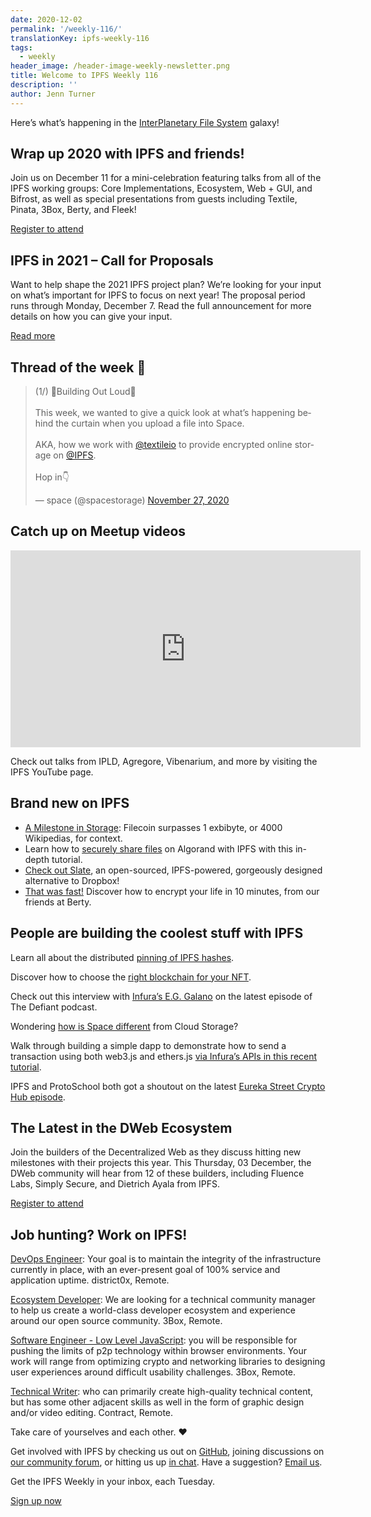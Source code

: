 ```yaml
---
date: 2020-12-02
permalink: '/weekly-116/'
translationKey: ipfs-weekly-116
tags:
  - weekly
header_image: /header-image-weekly-newsletter.png
title: Welcome to IPFS Weekly 116
description: ''
author: Jenn Turner
---
```


Here’s what’s happening in the [InterPlanetary File System](https://ipfs.io/) galaxy!

## Wrap up 2020 with IPFS and friends!

Join us on December 11 for a mini-celebration featuring talks from all of the IPFS working groups: Core Implementations, Ecosystem, Web + GUI, and Bifrost, as well as special presentations from guests including Textile, Pinata, 3Box, Berty, and Fleek!

[Register to attend](https://www.meetup.com/San-Francisco-IPFS/events/274910985/)

## IPFS in 2021 – Call for Proposals

Want to help shape the 2021 IPFS project plan? We’re looking for your input on what’s important for IPFS to focus on next year! The proposal period runs through Monday, December 7. Read the full announcement for more details on how you can give your input.

[Read more](https://blog.ipfs.io/2020-11-19-community-rfp/)

## Thread of the week 🧵

<blockquote class="twitter-tweet"><p lang="en" dir="ltr">(1/) 🧰Building Out Loud🧰<br><br>This week, we wanted to give a quick look at what’s happening behind the curtain when you upload a file into Space.<br><br>AKA, how we work with <a href="https://twitter.com/textileio?ref_src=twsrc%5Etfw">@textileio</a> to provide encrypted online storage on <a href="https://twitter.com/IPFS?ref_src=twsrc%5Etfw">@IPFS</a>.<br><br>Hop in👇</p>&mdash; space (@spacestorage) <a href="https://twitter.com/spacestorage/status/1332323787451363331?ref_src=twsrc%5Etfw">November 27, 2020</a></blockquote>

## Catch up on Meetup videos

<iframe width="560" height="315" src="https://www.youtube.com/embed/9o4la__zi_A" frameborder="0" allow="accelerometer; autoplay; clipboard-write; encrypted-media; gyroscope; picture-in-picture" allowfullscreen></iframe>

Check out talks from IPLD, Agregore, Vibenarium, and more by visiting the IPFS YouTube page.

## Brand new on IPFS

- [A Milestone in Storage](https://filecoin.io/blog/one-exbibyte/): Filecoin surpasses 1 exbibyte, or 4000 Wikipedias, for context.
- Learn how to [securely share files](https://developer.algorand.org/solutions/securely-share-files-algorand-ipfs/) on Algorand with IPFS with this in-depth tutorial.
- [Check out Slate](https://slate.host/), an open-sourced, IPFS-powered, gorgeously designed alternative to Dropbox!
- [That was fast!](https://berty.tech/blog/encrypt-your-life/) Discover how to encrypt your life in 10 minutes, from our friends at Berty.

## People are building the coolest stuff with IPFS

Learn all about the distributed [pinning of IPFS hashes](https://medium.com/avado-node/distributed-pinning-of-ipfs-hashes-a6a977f980d3).

Discover how to choose the [right blockchain for your NFT](https://medium.com/phantasticphantasma/choosing-the-right-blockchain-for-your-nft-d1df2bebae91).

Check out this interview with [Infura’s E.G. Galano](https://anchor.fm/thedefiant/episodes/This-Boom-Feels-Organic-Traffics-Not-Coming-Out-of-The-Blue-Like-With-ICOs-in-2017-Infuras-EG-Galano-en61ig) on the latest episode of The Defiant podcast.

Wondering [how is Space different](https://blog.space.storage/posts/how-is-space-different-from-cloud-storage) from Cloud Storage?

Walk through building a simple dapp to demonstrate how to send a transaction using both web3.js and ethers.js [via Infura’s APIs in this recent tutorial](https://blog.infura.io/ethereum-javascript-libraries-web3-js-vs-ethers-js-part-ii/).

IPFS and ProtoSchool both got a shoutout on the latest [Eureka Street Crypto Hub episode](https://www.youtube.com/watch?v=Ar4GEeGzSC4&feature=emb_logo).

## The Latest in the DWeb Ecosystem

Join the builders of the Decentralized Web as they discuss hitting new milestones with their projects this year. This Thursday, 03 December, the DWeb community will hear from 12 of these builders, including Fluence Labs, Simply Secure, and Dietrich Ayala from IPFS.

[Register to attend](https://www.eventbrite.com/e/dweb-meetup-december-2020-the-latest-in-the-dweb-ecosystem-tickets-130047907793)

## Job hunting? Work on IPFS!

[DevOps Engineer](https://remoteok.io/remote-jobs/100451-remote-devops-engineer-district0x): Your goal is to maintain the integrity of the infrastructure currently in place, with an ever-present goal of 100% service and application uptime. district0x, Remote.

[Ecosystem Developer](https://jobs.lever.co/3box/ec1093c5-ed31-483c-b1b3-49b07bd0bd2e): We are looking for a technical community manager to help us create a world-class developer ecosystem and experience around our open source community. 3Box, Remote.

[Software Engineer - Low Level JavaScript](https://jobs.lever.co/3box/95b18be5-f42b-4fe2-a51c-1908612f29c0): you will be responsible for pushing the limits of p2p technology within browser environments. Your work will range from optimizing crypto and networking libraries to designing user experiences around difficult usability challenges. 3Box, Remote.

[Technical Writer](https://authenticjobs.com/job/3006/textile-devops-or-sre/): who can primarily create high-quality technical content, but has some other adjacent skills as well in the form of graphic design and/or video editing. Contract, Remote.

Take care of yourselves and each other. ❤️

Get involved with IPFS by checking us out on [GitHub](https://github.com/ipfs), joining discussions on [our community forum](https://discuss.ipfs.io/), or hitting us up [in chat](https://riot.im/app/#/room/#ipfs:matrix.org). Have a suggestion? [Email us](mailto:newsletter@ipfs.io).

Get the IPFS Weekly in your inbox, each Tuesday.

<p><a href="https://ipfs.us4.list-manage.com/subscribe?u=25473244c7d18b897f5a1ff6b&amp;id=cad54b2230" class="button button-primary">Sign up now</a></p>
